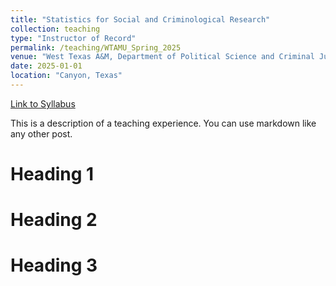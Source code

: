 ```yaml
---
title: "Statistics for Social and Criminological Research"
collection: teaching
type: "Instructor of Record"
permalink: /teaching/WTAMU_Spring_2025
venue: "West Texas A&M, Department of Political Science and Criminal Justice"
date: 2025-01-01
location: "Canyon, Texas"
---
```


[Link to Syllabus](https://www.dropbox.com/scl/fi/64qscttx0mvmbcig5h8rb/Syllabus_POSC6388.pdf?rlkey=nexriv4fmcf8blh56xkc2de99&dl=0)

This is a description of a teaching experience. You can use markdown like any other post.

Heading 1
======

Heading 2
======

Heading 3
======
